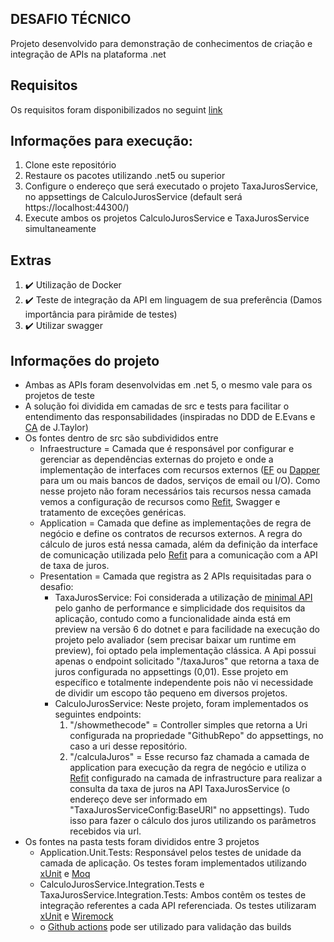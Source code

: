 ## DESAFIO TÉCNICO

Projeto desenvolvido para demonstração de conhecimentos de criação e integração de APIs na plataforma .net

## Requisitos

Os requisitos foram disponibilizados no seguint [link](https://drive.google.com/file/d/15NBGbmQO7FMnJDbR8Mm_QrJDSyw-5E5s/view)

## Informações para execução:

1. Clone este repositório 
2. Restaure os pacotes utilizando .net5 ou superior
3. Configure o endereço que será executado o projeto TaxaJurosService, no appsettings de CalculoJurosService (default será https://localhost:44300/)
4. Execute ambos os projetos CalculoJurosService e TaxaJurosService simultaneamente

## Extras

1. :heavy_check_mark: Utilização de Docker
2. :heavy_check_mark: Teste de integração da API em linguagem de sua preferência (Damos
importância para pirâmide de testes)
3. :heavy_check_mark: Utilizar swagger

## Informações do projeto

* Ambas as APIs foram desenvolvidas em .net 5, o mesmo vale para os projetos de teste
* A solução foi dividida em camadas de src e tests para facilitar o entendimento das responsabilidades (inspiradas no DDD de E.Evans e [CA](https://github.com/jasontaylordev/CleanArchitecture) de J.Taylor)
* Os fontes dentro de src são subdivididos entre 
  * Infraestructure = Camada que é responsável por configurar e gerenciar as dependências externas do projeto e onde a implementação de interfaces com recursos externos ([EF](https://docs.microsoft.com/pt-br/ef/core/) ou [Dapper](https://github.com/DapperLib/Dapper) para um ou mais bancos de dados, serviços de email ou I/O). Como nesse projeto não foram necessários tais recursos nessa camada vemos a configuração de recursos como [Refit](https://github.com/reactiveui/refit), Swagger e tratamento de exceções genéricas.
  * Application = Camada que define as implementações de regra de negócio e define os contratos de recursos externos. A regra do cálculo de juros está nessa camada, além da definição da interface de comunicação utilizada pelo [Refit](https://github.com/reactiveui/refit) para a comunicação com a API de taxa de juros.
  * Presentation = Camada que registra as 2 APIs requisitadas para o desafio:
    * TaxaJurosService: Foi considerada a utilização de [minimal API](https://www.youtube.com/watch?v=enAskgcF0c0&ab_channel=dotNET) pelo ganho de performance e simplicidade dos requisitos da aplicação, contudo como a funcionalidade ainda está em preview na versão 6 do dotnet e para facilidade na execução do projeto pelo avaliador (sem precisar baixar um runtime em preview), foi optado pela implementação clássica. A Api possui apenas o endpoint solicitado "/taxaJuros" que retorna a taxa de juros configurada no appsettings (0,01). Esse projeto em específico e totalmente independente pois não vi necessidade de dividir um escopo tão pequeno em diversos projetos.
    * CalculoJurosService: Neste projeto, foram implementados os seguintes endpoints:
      1. "/showmethecode" =  Controller simples que retorna a Uri configurada na propriedade "GithubRepo" do appsettings, no caso a uri desse repositório.
      2. "/calculaJuros" = Esse recurso faz chamada a camada de application para execução da regra de negócio e utiliza o [Refit](https://github.com/reactiveui/refit) configurado na camada de infrastructure para realizar a consulta da taxa de juros na API TaxaJurosService (o endereço deve ser informado em "TaxaJurosServiceConfig:BaseURl" no appsettings). Tudo isso para fazer o cálculo dos juros utilizando os parâmetros recebidos via url.
* Os fontes na pasta tests foram divididos entre 3 projetos
  * Application.Unit.Tests: Responsável pelos testes de unidade da camada de aplicação. Os testes foram implementados utilizando [xUnit](https://xunit.net/) e [Moq](https://github.com/Moq/moq4/wiki/Quickstart)
  * CalculoJurosService.Integration.Tests e TaxaJurosService.Integration.Tests: Ambos contêm os testes de integração referentes a cada API referenciada. Os testes utilizaram [xUnit](https://xunit.net/) e [Wiremock](https://github.com/WireMock-Net/WireMock.Net)  
  * o [Github actions](https://github.com/weldermarcosxd/juros-api/actions) pode ser utilizado para validação das builds   


